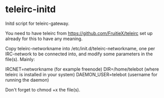 # teleirc-initd
Initd script for teleirc-gateway.

You need to have teleirc from https://github.com/FruitieX/teleirc set up already for this to have any meaning.

Copy teleirc-networkname into /etc/init.d/teleirc-networkname, one per IRC-network to be connected into, and modify some parameters in the file(s).
Mainly:

IRCNET=networkname  (for example freenode)
DIR=/home/telebot   (where teleirc is installed in your system)
DAEMON_USER=telebot (username for running the daemon)

Don't forget to chmod +x the file(s).
